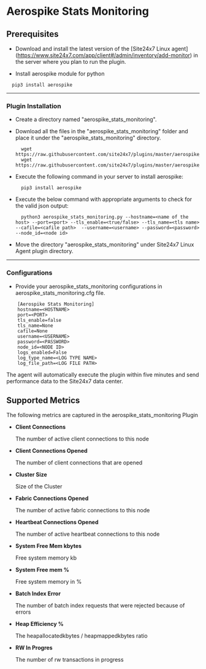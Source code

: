 # Aerospike Stats Monitoring


                                                                                              
## Prerequisites

- Download and install the latest version of the [Site24x7 Linux agent] (https://www.site24x7.com/app/client#/admin/inventory/add-monitor) in the server where you plan to run the plugin. 

- Install aerospike module for python
```
  pip3 install aerospike
```
---



### Plugin Installation  

- Create a directory named "aerospike_stats_monitoring".
      
- Download all the files in the "aerospike_stats_monitoring" folder and place it under the "aerospike_stats_monitoring" directory.

		wget https://raw.githubusercontent.com/site24x7/plugins/master/aerospike_monitoring/aerospike_stats_monitoring/aerospike_stats_monitoring.py
		wget https://raw.githubusercontent.com/site24x7/plugins/master/aerospike_monitoring/aerospike_stats_monitoring/aerospike_stats_monitoring.cfg

- Execute the following command in your server to install aerospike: 

		pip3 install aerospike

- Execute the below command with appropriate arguments to check for the valid json output:

		python3 aerospike_stats_monitoring.py --hostname=<name of the host> --port=<port> --tls_enable=<true/false> --tls_name=<tls name> --cafile=<cafile path>  --username=<username> --password=<password>  --node_id=<node id>


- Move the directory "aerospike_stats_monitoring" under Site24x7 Linux Agent plugin directory.




---

### Configurations

- Provide your aerospike_stats_monitoring configurations in aerospike_stats_monitoring.cfg file.
```
    [Aerospike Stats Monitoring]
    hostname=<HOSTNAME>
    port=<PORT>
    tls_enable=false
    tls_name=None
    cafile=None
    username=<USERNAME>
    password=<PASSWORD>
    node_id=<NODE ID>
    logs_enabled=False
    log_type_name=<LOG TYPE NAME>
    log_file_path=<LOG FILE PATH>
```	

The agent will automatically execute the plugin within five minutes and send performance data to the Site24x7 data center.

## Supported Metrics
The following metrics are captured in the aerospike_stats_monitoring Plugin

- **Client Connections**

    The number of active client connections to this node

- **Client Connections Opened**

    The number of client connections that are opened

- **Cluster Size**

    Size of the Cluster

- **Fabric Connections Opened**

    The number of active fabric connections to this node


- **Heartbeat Connections Opened**

    The number of active heartbeat connections to this node


- **System Free Mem kbytes**

    Free system memory kb

- **System Free mem %**

    Free system memory in %

- **Batch Index Error**

    The number of batch index requests that were rejected because of errors


- **Heap Efficiency %**

    The heapallocatedkbytes / heapmappedkbytes ratio


- **RW In Progres**

    The number of rw transactions in progress



